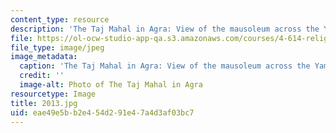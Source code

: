```yaml
---
content_type: resource
description: 'The Taj Mahal in Agra: View of the mausoleum across the Yamuna River.'
file: https://ol-ocw-studio-app-qa.s3.amazonaws.com/courses/4-614-religious-architecture-and-islamic-cultures-fall-2002/eae49e5bb2e454d291e47a4d3af03bc7_2013.jpg
file_type: image/jpeg
image_metadata:
  caption: 'The Taj Mahal in Agra: View of the mausoleum across the Yamuna River.'
  credit: ''
  image-alt: Photo of The Taj Mahal in Agra
resourcetype: Image
title: 2013.jpg
uid: eae49e5b-b2e4-54d2-91e4-7a4d3af03bc7
---
```

